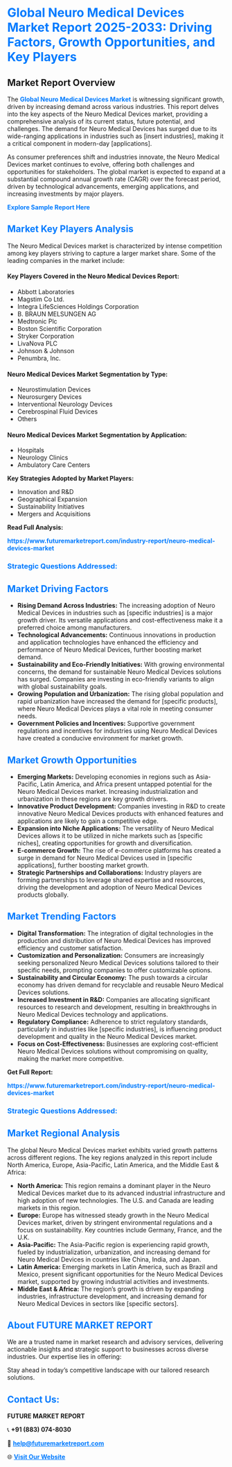 <h1 style="color: #007BFF;">Global Neuro Medical Devices Market Report 2025-2033: Driving Factors, Growth Opportunities, and Key Players</h1>

<section id="overview">
<h2>Market Report Overview</h2>
<p>The <a href="https://www.futuremarketreport.com/industry-report/neuro-medical-devices-market" style="color: #007BFF; text-decoration: none;"><strong>Global Neuro Medical Devices Market</strong></a> is witnessing significant growth, driven by increasing demand across various industries. This report delves into the key aspects of the Neuro Medical Devices market, providing a comprehensive analysis of its current status, future potential, and challenges. The demand for Neuro Medical Devices has surged due to its wide-ranging applications in industries such as [insert industries], making it a critical component in modern-day [applications].</p>
<p>As consumer preferences shift and industries innovate, the Neuro Medical Devices market continues to evolve, offering both challenges and opportunities for stakeholders. The global market is expected to expand at a substantial compound annual growth rate (CAGR) over the forecast period, driven by technological advancements, emerging applications, and increasing investments by major players.</p>
</section>

<section id="overview">
<p><a href="https://www.futuremarketreport.com/request-sample/reportId=78028" style="color: #007BFF; text-decoration: none;"><strong>Explore Sample Report Here</strong></a></p>
</section>

<section id="key-players">
<h2 style="color: #007BFF;">Market Key Players Analysis</h2>
<p>The Neuro Medical Devices market is characterized by intense competition among key players striving to capture a larger market share. Some of the leading companies in the market include:</p>
<h4>Key Players Covered in the Neuro Medical Devices Report:</h4>
<ul><li>Abbott Laboratories</li><li>Magstim Co Ltd.</li><li>Integra LifeSciences Holdings Corporation</li><li>B. BRAUN MELSUNGEN AG</li><li>Medtronic Plc</li><li>Boston Scientific Corporation</li><li>Stryker Corporation</li><li>LivaNova PLC</li><li>Johnson &amp; Johnson</li><li>Penumbra, Inc.</li></ul>
<h4>Neuro Medical Devices Market Segmentation by Type:</h4>
<ul><li>Neurostimulation Devices</li><li>Neurosurgery Devices</li><li>Interventional Neurology Devices</li><li>Cerebrospinal Fluid Devices</li><li>Others</li></ul>

<h4>Neuro Medical Devices Market Segmentation by Application:</h4>
<ul><li>Hospitals</li><li>Neurology Clinics</li><li>Ambulatory Care Centers</li></ul>
<p><strong>Key Strategies Adopted by Market Players:</strong></p>
<ul>
<li>Innovation and R&D</li>
<li>Geographical Expansion</li>
<li>Sustainability Initiatives</li>
<li>Mergers and Acquisitions</li>
</ul>
</section>

<section>
<p><strong>Read Full Analysis: </strong></p><a href="https://www.futuremarketreport.com/industry-report/neuro-medical-devices-market" style="color: #007BFF; text-decoration: none;"><strong>https://www.futuremarketreport.com/industry-report/neuro-medical-devices-market</strong></a>
<h3 style="color: #007BFF;">Strategic Questions Addressed:</h3>
</section>

<section id="driving-factors">
<h2 style="color: #007BFF;">Market Driving Factors</h2>
<ul>
<li><strong>Rising Demand Across Industries:</strong> The increasing adoption of Neuro Medical Devices in industries such as [specific industries] is a major growth driver. Its versatile applications and cost-effectiveness make it a preferred choice among manufacturers.</li>
<li><strong>Technological Advancements:</strong> Continuous innovations in production and application technologies have enhanced the efficiency and performance of Neuro Medical Devices, further boosting market demand.</li>
<li><strong>Sustainability and Eco-Friendly Initiatives:</strong> With growing environmental concerns, the demand for sustainable Neuro Medical Devices solutions has surged. Companies are investing in eco-friendly variants to align with global sustainability goals.</li>
<li><strong>Growing Population and Urbanization:</strong> The rising global population and rapid urbanization have increased the demand for [specific products], where Neuro Medical Devices plays a vital role in meeting consumer needs.</li>
<li><strong>Government Policies and Incentives:</strong> Supportive government regulations and incentives for industries using Neuro Medical Devices have created a conducive environment for market growth.</li>
</ul>
</section>

<section id="growth-opportunities">
<h2 style="color: #007BFF;">Market Growth Opportunities</h2>
<ul>
<li><strong>Emerging Markets:</strong> Developing economies in regions such as Asia-Pacific, Latin America, and Africa present untapped potential for the Neuro Medical Devices market. Increasing industrialization and urbanization in these regions are key growth drivers.</li>
<li><strong>Innovative Product Development:</strong> Companies investing in R&D to create innovative Neuro Medical Devices products with enhanced features and applications are likely to gain a competitive edge.</li>
<li><strong>Expansion into Niche Applications:</strong> The versatility of Neuro Medical Devices allows it to be utilized in niche markets such as [specific niches], creating opportunities for growth and diversification.</li>
<li><strong>E-commerce Growth:</strong> The rise of e-commerce platforms has created a surge in demand for Neuro Medical Devices used in [specific applications], further boosting market growth.</li>
<li><strong>Strategic Partnerships and Collaborations:</strong> Industry players are forming partnerships to leverage shared expertise and resources, driving the development and adoption of Neuro Medical Devices products globally.</li>
</ul>
</section>

<section id="trending-factors">
<h2 style="color: #007BFF;">Market Trending Factors</h2>
<ul>
<li><strong>Digital Transformation:</strong> The integration of digital technologies in the production and distribution of Neuro Medical Devices has improved efficiency and customer satisfaction.</li>
<li><strong>Customization and Personalization:</strong> Consumers are increasingly seeking personalized Neuro Medical Devices solutions tailored to their specific needs, prompting companies to offer customizable options.</li>
<li><strong>Sustainability and Circular Economy:</strong> The push towards a circular economy has driven demand for recyclable and reusable Neuro Medical Devices solutions.</li>
<li><strong>Increased Investment in R&D:</strong> Companies are allocating significant resources to research and development, resulting in breakthroughs in Neuro Medical Devices technology and applications.</li>
<li><strong>Regulatory Compliance:</strong> Adherence to strict regulatory standards, particularly in industries like [specific industries], is influencing product development and quality in the Neuro Medical Devices market.</li>
<li><strong>Focus on Cost-Effectiveness:</strong> Businesses are exploring cost-efficient Neuro Medical Devices solutions without compromising on quality, making the market more competitive.</li>
</ul>
</section>

<section>
<p><strong>Get Full Report: </strong></p><a href="https://www.futuremarketreport.com/industry-report/neuro-medical-devices-market" style="color: #007BFF; text-decoration: none;"><strong>https://www.futuremarketreport.com/industry-report/neuro-medical-devices-market</strong></a>
<h3 style="color: #007BFF;">Strategic Questions Addressed:</h3>
</section>


<section id="regional-analysis">
<h2 style="color: #007BFF;">Market Regional Analysis</h2>
<p>The global Neuro Medical Devices market exhibits varied growth patterns across different regions. The key regions analyzed in this report include North America, Europe, Asia-Pacific, Latin America, and the Middle East & Africa:</p>
<ul>
<li><strong>North America:</strong> This region remains a dominant player in the Neuro Medical Devices market due to its advanced industrial infrastructure and high adoption of new technologies. The U.S. and Canada are leading markets in this region.</li>
<li><strong>Europe:</strong> Europe has witnessed steady growth in the Neuro Medical Devices market, driven by stringent environmental regulations and a focus on sustainability. Key countries include Germany, France, and the U.K.</li>
<li><strong>Asia-Pacific:</strong> The Asia-Pacific region is experiencing rapid growth, fueled by industrialization, urbanization, and increasing demand for Neuro Medical Devices in countries like China, India, and Japan.</li>
<li><strong>Latin America:</strong> Emerging markets in Latin America, such as Brazil and Mexico, present significant opportunities for the Neuro Medical Devices market, supported by growing industrial activities and investments.</li>
<li><strong>Middle East & Africa:</strong> The region’s growth is driven by expanding industries, infrastructure development, and increasing demand for Neuro Medical Devices in sectors like [specific sectors].</li>
</ul>
</section>

<footer>
<h2 style="color: #007BFF;">About FUTURE MARKET REPORT</h2>
<p>We are a trusted name in market research and advisory services, delivering actionable insights and strategic support to businesses across diverse industries. Our expertise lies in offering:</p>

<p>Stay ahead in today’s competitive landscape with our tailored research solutions.</p>

<h2 style="color: #007BFF;">Contact Us:</h2>
<p><strong>FUTURE MARKET REPORT</strong></p>
<p>📞 <strong>+91 (883) 074-8030</strong></p>
<p>📧 <strong><a href="mailto:help@futuremarketreport.com" style="color: #007BFF;">help@futuremarketreport.com</a></strong></p>
<p>🌐 <strong><a href="https://www.futuremarketreport.com/" style="color: #007BFF;">Visit Our Website</a></strong></p>
</footer>